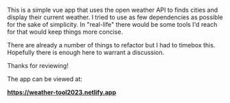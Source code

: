 

This is a simple vue app that uses the open weather API to finds cities and display their current weather.  I tried to 
use as few dependencies as possible for the sake of simplicity.  In "real-life" there would be some tools I'd reach for
that would keep things more concise.

There are already a number of things to refactor but I had to timebox this.  Hopefully there is enough here to warrant a discussion.

Thanks for reviewing!


The app can be viewed at:

**https://weather-tool2023.netlify.app**
